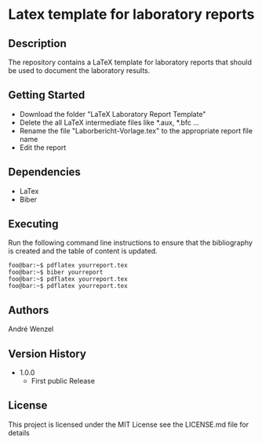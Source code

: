 # Latex template for laboratory reports

## Description

The repository contains a LaTeX template for laboratory reports that should be used to document the laboratory results.

## Getting Started

* Download the folder "LaTeX Laboratory Report Template"
* Delete the all LaTeX intermediate files like *.aux, *.bfc ...
* Rename the file "Laborbericht-Vorlage.tex" to the appropriate report file name
* Edit the report

## Dependencies

* LaTex
* Biber

## Executing

Run the following command line instructions to ensure that the bibliography is created and the table of content is updated.

```console
foo@bar:~$ pdflatex yourreport.tex
foo@bar:~$ biber yourreport
foo@bar:~$ pdflatex yourreport.tex
foo@bar:~$ pdflatex yourreport.tex
```

## Authors

André Wenzel

## Version History

* 1.0.0
  * First public Release

## License

This project is licensed under the  MIT License see the LICENSE.md file for details
